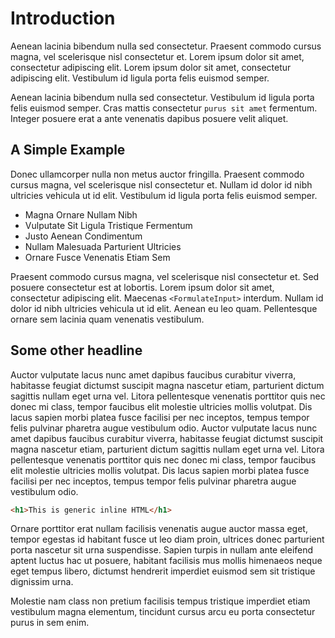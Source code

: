 # Introduction

Aenean lacinia bibendum nulla sed consectetur. Praesent commodo cursus magna,
vel scelerisque nisl consectetur et. Lorem ipsum dolor sit amet, consectetur adipiscing
elit. Lorem ipsum dolor sit amet, consectetur adipiscing elit. Vestibulum id ligula
porta felis euismod semper.

Aenean lacinia bibendum nulla sed consectetur. Vestibulum id ligula porta felis
euismod semper. Cras mattis consectetur `purus sit amet` fermentum. Integer posuere
erat a ante venenatis dapibus posuere velit aliquet.

## A Simple Example

Donec ullamcorper nulla non metus auctor fringilla. Praesent commodo cursus magna,
vel scelerisque nisl consectetur et. Nullam id dolor id nibh ultricies vehicula
ut id elit. Vestibulum id ligula porta felis euismod semper.

- Magna Ornare Nullam Nibh
- Vulputate Sit Ligula Tristique Fermentum
- Justo Aenean Condimentum
- Nullam Malesuada Parturient Ultricies
- Ornare Fusce Venenatis Etiam Sem

Praesent commodo cursus magna, vel scelerisque nisl consectetur et. Sed posuere
consectetur est at lobortis. Lorem ipsum dolor sit amet, consectetur adipiscing elit.
Maecenas `<FormulateInput>` interdum. Nullam id dolor id nibh ultricies vehicula
ut id elit. Aenean eu leo quam. Pellentesque ornare sem lacinia quam venenatis vestibulum.

<code-example
  name="Example"
  file="_content/examples/counter-example/counter-example"
  langs="vue,react">
</code-example>

## Some other headline

Auctor vulputate lacus nunc amet dapibus faucibus curabitur viverra, habitasse feugiat
dictumst suscipit magna nascetur etiam, parturient dictum sagittis nullam eget urna vel.
Litora pellentesque venenatis porttitor quis nec donec mi class, tempor faucibus elit
molestie ultricies mollis volutpat. Dis lacus sapien morbi platea fusce facilisi
per nec inceptos, tempus tempor felis pulvinar pharetra augue vestibulum odio.
Auctor vulputate lacus nunc amet dapibus faucibus curabitur viverra, habitasse feugiat
dictumst suscipit magna nascetur etiam, parturient dictum sagittis nullam eget urna vel.
Litora pellentesque venenatis porttitor quis nec donec mi class, tempor faucibus elit
molestie ultricies mollis volutpat. Dis lacus sapien morbi platea fusce facilisi per
nec inceptos, tempus tempor felis pulvinar pharetra augue vestibulum odio.

```html
<h1>This is generic inline HTML</h1>
```

Ornare porttitor erat nullam facilisis venenatis augue auctor massa eget, tempor
egestas id habitant fusce ut leo diam proin, ultrices donec parturient porta nascetur
sit urna suspendisse. Sapien turpis in nullam ante eleifend aptent luctus hac ut
posuere, habitant facilisis mus mollis himenaeos neque eget tempus libero, dictumst
hendrerit imperdiet euismod sem sit tristique dignissim urna.

Molestie nam class non pretium facilisis tempus tristique imperdiet etiam vestibulum
magna elementum, tincidunt cursus arcu eu porta consectetur purus in sem enim.
